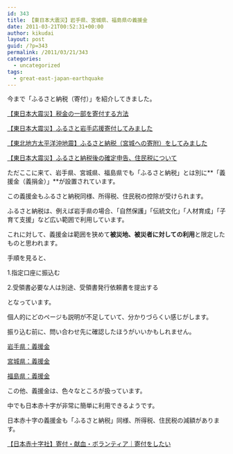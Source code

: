 ```yaml
---
id: 343
title: 【東日本大震災】岩手県、宮城県、福島県の義援金
date: 2011-03-21T00:52:31+00:00
author: kikudai
layout: post
guid: /?p=343
permalink: /2011/03/21/343
categories:
  - uncategorized
tags:
  - great-east-japan-earthquake
---
```

今まで「ふるさと納税（寄付）」を紹介してきました。

[【東日本大震災】税金の一部を寄付する方法](/archives/202)
  
[【東日本大震災】ふるさと岩手応援寄付してみました](/archives/236)
  
[【東北地方太平洋沖地震】ふるさと納税（宮城への寄附）をしてみました](/archives/257)
  
[【東日本大震災】ふるさと納税後の確定申告、住民税について](/archives/298)

ただここに来て、岩手県、宮城県、福島県でも「ふるさと納税」とは別に**「義援金（義捐金）」**が設置されています。
  
この義援金もふるさと納税同様、所得税、住民税の控除が受けられます。

ふるさと納税は、例えば岩手県の場合、「自然保護」「伝統文化」「人材育成」「子育て支援」など広い範囲で利用しています。
  
これに対して、義援金は範囲を狭めて**被災地、被災者に対しての利用**と限定したものと思われます。

手順を見ると、

1.指定口座に振込む
  
2.受領書必要な人は別途、受領書発行依頼書を提出する

となっています。

個人的にどのページも説明が不足していて、分かりづらくい感じがします。
  
振り込む前に、問い合わせ先に確認したほうがいいかもしれません。

<a href="http://bit.ly/hQmpey" rel="nofollow">岩手県：義援金</a>

<a href="http://bit.ly/hcEbyL" rel="nofollow">宮城県：義援金</a>

<a href="http://bit.ly/ee1SHw" rel="nofollow">福島県：義援金</a>

この他、義援金は、色々なところが扱っています。
  
中でも日本赤十字が非常に簡単に利用できるようです。
  
日本赤十字の義援金も「ふるさと納税」同様、所得税、住民税の減額があります。

<a href="http://bit.ly/e3vnFe" rel="nofollow">【日本赤十字社】寄付・献血・ボランティア｜寄付をしたい</a>